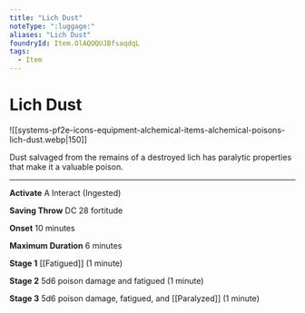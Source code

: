 ```yaml
---
title: "Lich Dust"
noteType: ":luggage:"
aliases: "Lich Dust"
foundryId: Item.OlAQOQUJBfsaqdqL
tags:
  - Item
---
```


# Lich Dust
![[systems-pf2e-icons-equipment-alchemical-items-alchemical-poisons-lich-dust.webp|150]]

Dust salvaged from the remains of a destroyed lich has paralytic properties that make it a valuable poison.

* * *

**Activate** A Interact (Ingested)

**Saving Throw** DC 28 fortitude

**Onset** 10 minutes

**Maximum Duration** 6 minutes

**Stage 1** [[Fatigued]] (1 minute)

**Stage 2** 5d6 poison damage and fatigued (1 minute)

**Stage 3** 5d6 poison damage, fatigued, and [[Paralyzed]] (1 minute)
